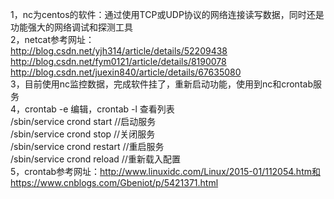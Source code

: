 1，nc为centos的软件：通过使用TCP或UDP协议的网络连接读写数据，同时还是功能强大的网络调试和探测工具<br/>
2，netcat参考网址：<br/>
   http://blog.csdn.net/yjh314/article/details/52209438<br/>
   http://blog.csdn.net/fym0121/article/details/8190078<br/>
   http://blog.csdn.net/juexin840/article/details/67635080<br/>
3，目前使用nc监控数据，完成软件挂了，重新启动功能，使用到nc和crontab服务<br/>
4，crontab -e 编辑，crontab -l 查看列表<br/>
  /sbin/service crond start //启动服务<br/>
  /sbin/service crond stop //关闭服务<br/>
  /sbin/service crond restart //重启服务<br/>
  /sbin/service crond reload //重新载入配置<br/>
5，crontab参考网址：http://www.linuxidc.com/Linux/2015-01/112054.htm和https://www.cnblogs.com/Gbeniot/p/5421371.html<br/>

